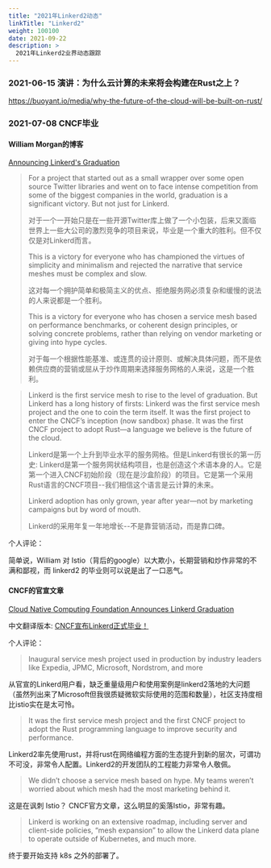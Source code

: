 ```yaml
---
title: "2021年Linkerd2动态"
linkTitle: "Linkerd2"
weight: 100100
date: 2021-09-22
description: >
  2021年Linkerd2业界动态跟踪
---
```


### 2021-06-15 演讲：为什么云计算的未来将会构建在Rust之上？

https://buoyant.io/media/why-the-future-of-the-cloud-will-be-built-on-rust/



### 2021-07-08 CNCF毕业

#### William Morgan的博客

[Announcing Linkerd's Graduation](https://linkerd.io/2021/07/28/announcing-cncf-graduation/)

> For a project that started out as a small wrapper over some open source Twitter libraries and went on to face intense competition from some of the biggest companies in the world, graduation is a significant victory. But not just for Linkerd.
>
> 对于一个一开始只是在一些开源Twitter库上做了一个小包装，后来又面临世界上一些大公司的激烈竞争的项目来说，毕业是一个重大的胜利。但不仅仅是对Linkerd而言。
>
> This is a victory for everyone who has championed the virtues of simplicity and minimalism and rejected the narrative that service meshes must be complex and slow.
>
> 这对每一个拥护简单和极简主义的优点、拒绝服务网必须复杂和缓慢的说法的人来说都是一个胜利。
>
> This is a victory for everyone who has chosen a service mesh based on performance benchmarks, or coherent design principles, or solving concrete problems, rather than relying on vendor marketing or giving into hype cycles.
>
> 对于每一个根据性能基准、或连贯的设计原则、或解决具体问题，而不是依赖供应商的营销或屈从于炒作周期来选择服务网格的人来说，这是一个胜利。



> Linkerd is the first service mesh to rise to the level of graduation. But Linkerd has a long history of firsts: Linkerd was the first service mesh project and the one to coin the term itself. It was the first project to enter the CNCF’s inception (now sandbox) phase. It was the first CNCF project to adopt Rust—a language we believe is the future of the cloud.
>
> Linkerd是第一个上升到毕业水平的服务网格。但是Linkerd有很长的第一历史: Linkerd是第一个服务网状结构项目，也是创造这个术语本身的人。它是第一个进入CNCF初始阶段（现在是沙盒阶段）的项目。它是第一个采用Rust语言的CNCF项目--我们相信这个语言是云计算的未来。
>
> Linkerd adoption has only grown, year after year—not by marketing campaigns but by word of mouth.
>
> Linkerd的采用年复一年地增长--不是靠营销活动，而是靠口碑。

个人评论：

简单说，William 对 Istio（背后的google）以大欺小，长期营销和炒作非常的不满和鄙视，而 linkerd2 的毕业则可以说是出了一口恶气。

#### CNCF的官宣文章

[Cloud Native Computing Foundation Announces Linkerd Graduation](https://www.cncf.io/announcements/2021/07/28/cloud-native-computing-foundation-announces-linkerd-graduation/?hss_channel=tw-3286770860)

中文翻译版本: [CNCF宣布Linkerd正式毕业！](http://dockone.io/article/2434448)

个人评论：

> Inaugural service mesh project used in production by industry leaders like Expedia, JPMC, Microsoft, Nordstrom, and more

从官宣的Linkerd用户看，缺乏重量级用户和使用案例是linkerd2落地的大问题（虽然列出来了Microsoft但我很质疑微软实际使用的范围和数量），社区支持度相比istio实在是太可怜。

> It was the first service mesh project and the first CNCF project to adopt the Rust programming language to improve security and performance. 

Linkerd2率先使用rust，并将rust在网络编程方面的生态提升到新的层次，可谓功不可没，非常令人配置。Linkerd2的开发团队的工程能力非常令人敬佩。

> We didn’t choose a service mesh based on hype. My teams weren’t worried about which mesh had the most marketing behind it. 

这是在讽刺 Istio？ CNCF官方文章，这么明显的奚落Istio，非常有趣。

> Linkerd is working on an extensive roadmap, including server and client-side policies, “mesh expansion” to allow the Linkerd data plane to operate outside of Kubernetes, and much more. 

终于要开始支持 k8s 之外的部署了。



